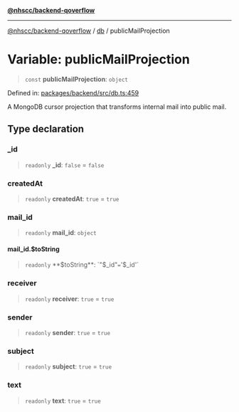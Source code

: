 [**@nhscc/backend-qoverflow**](../../README.md)

***

[@nhscc/backend-qoverflow](../../README.md) / [db](../README.md) / publicMailProjection

# Variable: publicMailProjection

> `const` **publicMailProjection**: `object`

Defined in: [packages/backend/src/db.ts:459](https://github.com/nhscc/qoverflow.api.hscc.bdpa.org/blob/427e25011f0e71265852f81f85026e1290417c2b/packages/backend/src/db.ts#L459)

A MongoDB cursor projection that transforms internal mail into public mail.

## Type declaration

### \_id

> `readonly` **\_id**: `false` = `false`

### createdAt

> `readonly` **createdAt**: `true` = `true`

### mail\_id

> `readonly` **mail\_id**: `object`

#### mail\_id.$toString

> `readonly` **$toString**: `"$_id"` = `'$_id'`

### receiver

> `readonly` **receiver**: `true` = `true`

### sender

> `readonly` **sender**: `true` = `true`

### subject

> `readonly` **subject**: `true` = `true`

### text

> `readonly` **text**: `true` = `true`
